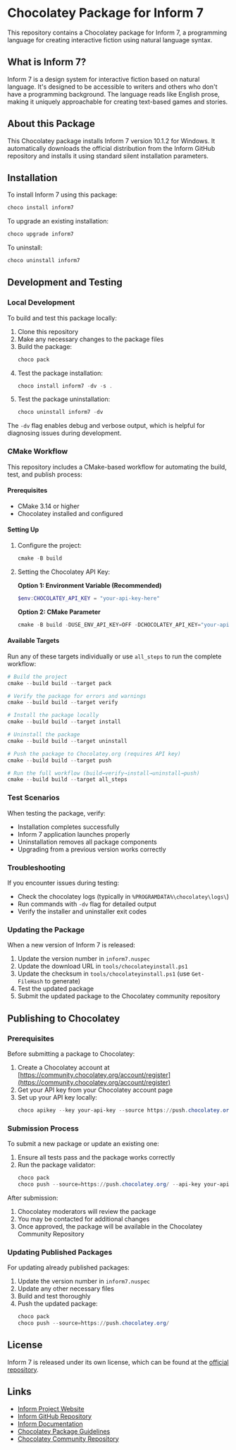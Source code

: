 # Chocolatey Package for Inform 7

This repository contains a Chocolatey package for Inform 7, a programming language for creating interactive fiction using natural language syntax.

## What is Inform 7?

Inform 7 is a design system for interactive fiction based on natural language. It's designed to be accessible to writers and others who don't have a programming background. The language reads like English prose, making it uniquely approachable for creating text-based games and stories.

## About this Package

This Chocolatey package installs Inform 7 version 10.1.2 for Windows. It automatically downloads the official distribution from the Inform GitHub repository and installs it using standard silent installation parameters.

## Installation

To install Inform 7 using this package:

```powershell
choco install inform7
```

To upgrade an existing installation:

```powershell
choco upgrade inform7
```

To uninstall:

```powershell
choco uninstall inform7
```

## Development and Testing

### Local Development

To build and test this package locally:

1. Clone this repository
2. Make any necessary changes to the package files
3. Build the package:
   ```powershell
   choco pack
   ```
4. Test the package installation:
   ```powershell
   choco install inform7 -dv -s .
   ```
5. Test the package uninstallation:
   ```powershell
   choco uninstall inform7 -dv
   ```

The `-dv` flag enables debug and verbose output, which is helpful for diagnosing issues during development.

### CMake Workflow

This repository includes a CMake-based workflow for automating the build, test, and publish process:

#### Prerequisites

- CMake 3.14 or higher
- Chocolatey installed and configured

#### Setting Up

1. Configure the project:
   ```powershell
   cmake -B build
   ```

2. Setting the Chocolatey API Key:

   **Option 1: Environment Variable (Recommended)**
   ```powershell
   $env:CHOCOLATEY_API_KEY = "your-api-key-here"
   ```

   **Option 2: CMake Parameter**
   ```powershell
   cmake -B build -DUSE_ENV_API_KEY=OFF -DCHOCOLATEY_API_KEY="your-api-key-here"
   ```

#### Available Targets

Run any of these targets individually or use `all_steps` to run the complete workflow:

```powershell
# Build the project
cmake --build build --target pack

# Verify the package for errors and warnings
cmake --build build --target verify

# Install the package locally
cmake --build build --target install

# Uninstall the package
cmake --build build --target uninstall

# Push the package to Chocolatey.org (requires API key)
cmake --build build --target push

# Run the full workflow (build→verify→install→uninstall→push)
cmake --build build --target all_steps
```

### Test Scenarios

When testing the package, verify:

- Installation completes successfully
- Inform 7 application launches properly
- Uninstallation removes all package components
- Upgrading from a previous version works correctly

### Troubleshooting

If you encounter issues during testing:
- Check the chocolatey logs (typically in `%PROGRAMDATA%\chocolatey\logs\`)
- Run commands with `-dv` flag for detailed output
- Verify the installer and uninstaller exit codes

### Updating the Package

When a new version of Inform 7 is released:

1. Update the version number in `inform7.nuspec`
2. Update the download URL in `tools/chocolateyinstall.ps1`
3. Update the checksum in `tools/chocolateyinstall.ps1` (use `Get-FileHash` to generate)
4. Test the updated package
5. Submit the updated package to the Chocolatey community repository

## Publishing to Chocolatey

### Prerequisites

Before submitting a package to Chocolatey:

1. Create a Chocolatey account at [https://community.chocolatey.org/account/register](https://community.chocolatey.org/account/register)
2. Get your API key from your Chocolatey account page
3. Set up your API key locally:
   ```powershell
   choco apikey --key your-api-key --source https://push.chocolatey.org/
   ```

### Submission Process

To submit a new package or update an existing one:

1. Ensure all tests pass and the package works correctly
2. Run the package validator:
   ```powershell
   choco pack
   choco push --source=https://push.chocolatey.org/ --api-key your-api-key
   ```

After submission:
1. Chocolatey moderators will review the package
2. You may be contacted for additional changes 
3. Once approved, the package will be available in the Chocolatey Community Repository

### Updating Published Packages

For updating already published packages:

1. Update the version number in `inform7.nuspec`
2. Update any other necessary files
3. Build and test thoroughly
4. Push the updated package:
   ```powershell
   choco pack
   choco push --source=https://push.chocolatey.org/
   ```

## License

Inform 7 is released under its own license, which can be found at the [official repository](https://github.com/ganelson/inform/blob/master/LICENSE).

## Links

- [Inform Project Website](https://ganelson.github.io/inform-website/)
- [Inform GitHub Repository](https://github.com/ganelson/inform)
- [Inform Documentation](https://ganelson.github.io/inform-website/doc/)
- [Chocolatey Package Guidelines](https://docs.chocolatey.org/en-us/create/create-packages)
- [Chocolatey Community Repository](https://community.chocolatey.org/packages) 